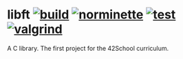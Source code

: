 # libft [![build](https://github.com/gui-guolivei/libft/actions/workflows/build.yml/badge.svg)](https://github.com/gui-guolivei/libft/actions/workflows/build.yml)  [![norminette](https://github.com/gui-guolivei/libft/actions/workflows/norminette.yml/badge.svg)](https://github.com/gui-guolivei/libft/actions/workflows/norminette.yml) [![test](https://github.com/gui-guolivei/libft/actions/workflows/test.yml/badge.svg)](https://github.com/gui-guolivei/libft/actions/workflows/test.yml) [![valgrind](https://github.com/gui-guolivei/libft/actions/workflows/memoryleak.yml/badge.svg)](https://github.com/gui-guolivei/libft/actions/workflows/memoryleak.yml)


A C library. The first project for the 42School curriculum.
